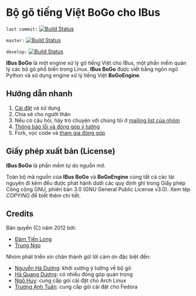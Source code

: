 # Bộ gõ tiếng Việt BoGo cho IBus

`last commit:` [![Build Status](https://travis-ci.org/BoGoEngine/ibus-bogo-python.png)](https://travis-ci.org/BoGoEngine/ibus-bogo-python)

`master:` [![Build Status](https://travis-ci.org/BoGoEngine/ibus-bogo-python.png?branch=master)](https://travis-ci.org/BoGoEngine/ibus-bogo-python)

`develop:` [![Build Status](https://travis-ci.org/BoGoEngine/ibus-bogo-python.png?branch=develop)](https://travis-ci.org/BoGoEngine/ibus-bogo-python)


**IBus BoGo** là một engine xử lý gõ tiếng Việt cho IBus, một phần mềm quản lý các bộ gõ phổ biến trong Linux.
**IBus BoGo** được viết bằng ngôn ngữ Python và sử dụng engine xử lý
tiếng Việt **BoGoEngine**.

## Hướng dẫn nhanh

1. [Cài đặt](INSTALL.md) và sử dụng
2. Chia sẻ cho người thân
3. Nếu có câu hỏi, hãy trò chuyện với chúng tôi ở [mailing list của nhóm](bogoengine-dev@googlegroups.com)
4. [Thông báo lỗi và đóng góp ý tưởng](https://github.com/BoGoEngine/ibus-bogo-python/issues?state=open)
5. Fork, vọc code và [tham gia đóng góp](CONTRIBUTE.md)

## Giấy phép xuất bản (License)

**IBus BoGo** là phần mềm tự do nguồn mở.

Toàn bộ mã nguồn của **IBus BoGo** và **BoGoEngine** cùng tất cả các
tài nguyên đi kèm đều được phát hành dưới các quy định ghi trong 
Giấy phép Công cộng GNU, phiên bản 3.0 (GNU General Public License v3.0).
Xem tệp *COPYING* để biết thêm chi tiết.

## Credits

Bản quyền (C) năm 2012 bởi:

* [Đàm Tiến Long](https://github.com/milkycoffee)
* [Trung Ngo](https://github.com/lewtds)

Nhóm phát triển xin chân thành gửi lời cảm ơn đặc biệt đến:

* [Nguyễn Hà Dương](https://github.com/CMPITG): khởi xướng ý tưởng về bộ gõ
* [Hà Quang Dương](https://github.com/haqduong): có nhiều đóng góp quan trọng
* [Ngô Huy](https://github.com/NgoHuy): cung cấp gói cài đặt cho Arch Linux
* [Trương Anh Tuấn](https://github.com/tuanta): cung cấp gói cài đặt cho Fedora
